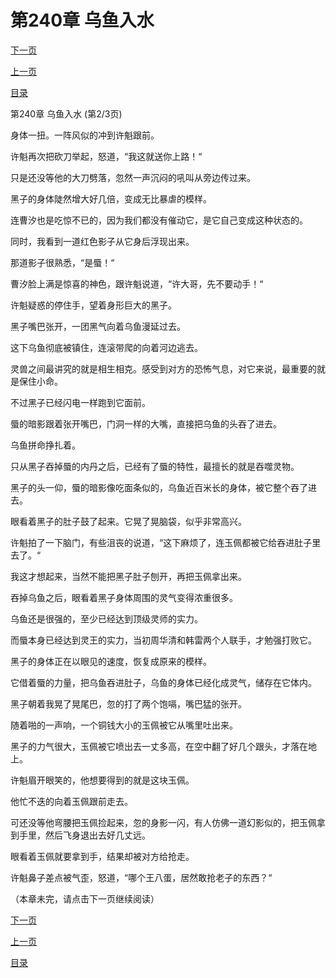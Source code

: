 <h1>第240章    乌鱼入水</h1>
            <div><p><a href="./719_%E7%AC%AC240%E7%AB%A0_%E4%B9%8C%E9%B1%BC%E5%85%A5%E6%B0%B4.md">下一页</a></p><p><a href="./717_%E7%AC%AC240%E7%AB%A0_%E4%B9%8C%E9%B1%BC%E5%85%A5%E6%B0%B4.md">上一页</a></p><p><a href="../">目录</a></p></div>
            <div><p>第240章    乌鱼入水 (第2/3页)</p><p>身体一扭。一阵风似的冲到许魁跟前。</p><p>许魁再次把砍刀举起，怒道，“我这就送你上路！“</p><p>只是还没等他的大刀劈落，忽然一声沉闷的吼叫从旁边传过来。</p><p>黑子的身体陡然增大好几倍，变成无比暴虐的模样。</p><p>连曹汐也是吃惊不已的，因为我们都没有催动它，是它自己变成这种状态的。</p><p>同时，我看到一道红色影子从它身后浮现出来。</p><p>那道影子很熟悉，“是蜃！“</p><p>曹汐脸上满是惊喜的神色，跟许魁说道，“许大哥，先不要动手！“</p><p>许魁疑惑的停住手，望着身形巨大的黑子。</p><p>黑子嘴巴张开，一团黑气向着乌鱼漫延过去。</p><p>这下乌鱼彻底被镇住，连滚带爬的向着河边逃去。</p><p>灵兽之间最讲究的就是相生相克。感受到对方的恐怖气息，对它来说，最重要的就是保住小命。</p><p>不过黑子已经闪电一样跑到它面前。</p><p>蜃的暗影跟着张开嘴巴，门洞一样的大嘴，直接把乌鱼的头吞了进去。</p><p>乌鱼拼命挣扎着。</p><p>只从黑子吞掉蜃的内丹之后，已经有了蜃的特性，最擅长的就是吞噬灵物。</p><p>黑子的头一仰，蜃的暗影像吃面条似的，乌鱼近百米长的身体，被它整个吞了进去。</p><p>眼看着黑子的肚子鼓了起来。它晃了晃脑袋，似乎非常高兴。</p><p>许魁拍了一下脑门，有些沮丧的说道，“这下麻烦了，连玉佩都被它给吞进肚子里去了。“</p><p>我这才想起来，当然不能把黑子肚子刨开，再把玉佩拿出来。</p><p>吞掉乌鱼之后，眼看着黑子身体周围的灵气变得浓重很多。</p><p>乌鱼还是很强的，至少已经达到顶级灵师的实力。</p><p>而蜃本身已经达到灵王的实力，当初周华清和韩雷两个人联手，才勉强打败它。</p><p>黑子的身体正在以眼见的速度，恢复成原来的模样。</p><p>它借着蜃的力量，把乌鱼吞进肚子，乌鱼的身体已经化成灵气，储存在它体内。</p><p>黑子朝着我晃了晃尾巴，忽的打了两个饱嗝，嘴巴猛的张开。</p><p>随着啪的一声响，一个铜钱大小的玉佩被它从嘴里吐出来。</p><p>黑子的力气很大，玉佩被它喷出去一丈多高，在空中翻了好几个跟头，才落在地上。</p><p>许魁眉开眼笑的，他想要得到的就是这块玉佩。</p><p>他忙不迭的向着玉佩跟前走去。</p><p>可还没等他弯腰把玉佩捡起来，忽的身影一闪，有人仿佛一道幻影似的，把玉佩拿到手里，然后飞身退出去好几丈远。</p><p>眼看着玉佩就要拿到手，结果却被对方给抢走。</p><p>许魁鼻子差点被气歪，怒道，“哪个王八蛋，居然敢抢老子的东西？“</p><p>（本章未完，请点击下一页继续阅读）</p></div>
            <div><p><a href="./719_%E7%AC%AC240%E7%AB%A0_%E4%B9%8C%E9%B1%BC%E5%85%A5%E6%B0%B4.md">下一页</a></p><p><a href="./717_%E7%AC%AC240%E7%AB%A0_%E4%B9%8C%E9%B1%BC%E5%85%A5%E6%B0%B4.md">上一页</a></p><p><a href="../">目录</a></p></div>